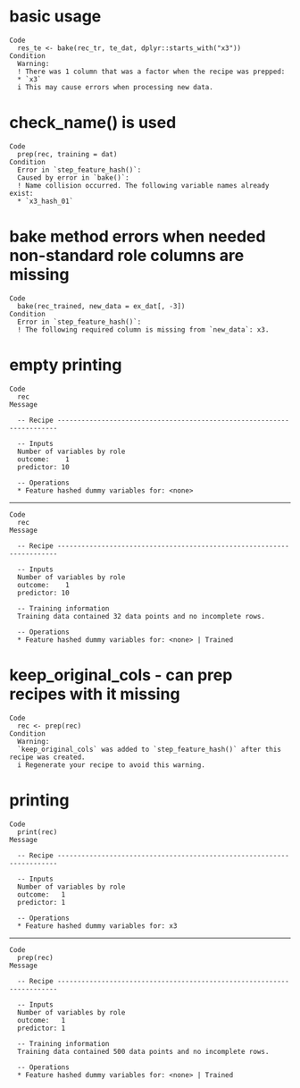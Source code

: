 # basic usage

    Code
      res_te <- bake(rec_tr, te_dat, dplyr::starts_with("x3"))
    Condition
      Warning:
      ! There was 1 column that was a factor when the recipe was prepped:
      * `x3`
      i This may cause errors when processing new data.

# check_name() is used

    Code
      prep(rec, training = dat)
    Condition
      Error in `step_feature_hash()`:
      Caused by error in `bake()`:
      ! Name collision occurred. The following variable names already exist:
      * `x3_hash_01`

# bake method errors when needed non-standard role columns are missing

    Code
      bake(rec_trained, new_data = ex_dat[, -3])
    Condition
      Error in `step_feature_hash()`:
      ! The following required column is missing from `new_data`: x3.

# empty printing

    Code
      rec
    Message
      
      -- Recipe ----------------------------------------------------------------------
      
      -- Inputs 
      Number of variables by role
      outcome:    1
      predictor: 10
      
      -- Operations 
      * Feature hashed dummy variables for: <none>

---

    Code
      rec
    Message
      
      -- Recipe ----------------------------------------------------------------------
      
      -- Inputs 
      Number of variables by role
      outcome:    1
      predictor: 10
      
      -- Training information 
      Training data contained 32 data points and no incomplete rows.
      
      -- Operations 
      * Feature hashed dummy variables for: <none> | Trained

# keep_original_cols - can prep recipes with it missing

    Code
      rec <- prep(rec)
    Condition
      Warning:
      `keep_original_cols` was added to `step_feature_hash()` after this recipe was created.
      i Regenerate your recipe to avoid this warning.

# printing

    Code
      print(rec)
    Message
      
      -- Recipe ----------------------------------------------------------------------
      
      -- Inputs 
      Number of variables by role
      outcome:   1
      predictor: 1
      
      -- Operations 
      * Feature hashed dummy variables for: x3

---

    Code
      prep(rec)
    Message
      
      -- Recipe ----------------------------------------------------------------------
      
      -- Inputs 
      Number of variables by role
      outcome:   1
      predictor: 1
      
      -- Training information 
      Training data contained 500 data points and no incomplete rows.
      
      -- Operations 
      * Feature hashed dummy variables for: <none> | Trained

